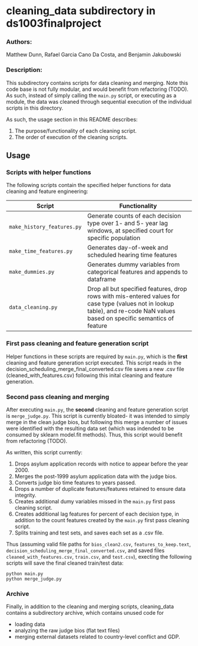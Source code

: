 # cleaning_data subdirectory in ds1003finalproject
### Authors:
Matthew Dunn, Rafael Garcia Cano Da Costa, and Benjamin Jakubowski
### Description:
This subdirectory contains scripts for data cleaning and merging. Note this code base is not fully modular, and would benefit from refactoring (TODO). As such, instead of simply calling the ```main.py``` script, or executing as a module, the data was cleaned through sequential execution of the individual scripts in this directory.

As such, the usage section in this README describes:

1. The purpose/functionality of each cleaning script.
2. The order of execution of the cleaning scripts.

## Usage

### Scripts with helper functions

The following scripts contain the specified helper functions for data cleaning and feature engineering:

|Script         | Functionality|
| --------------| -------------|
|`make_history_features.py` | Generate counts of each decision type over 1- and 5- year lag windows, at specified court for specific population|
|`make_time_features.py` | Generates day-of-week and scheduled hearing time features|
|`make_dummies.py` | Generates dummy variables from categorical features and appends to dataframe|
|`data_cleaning.py` | Drop all but specified features, drop rows with mis-entered values for case type (values not in lookup table), and re-code NaN values based on specific semantics of feature|

### First pass cleaning and feature generation script

Helper functions in these scripts are required by `main.py`, which is the **first** cleaning and feature generation script executed. This script reads in the decision_scheduling_merge_final_converted.csv file saves a new .csv file (cleaned_with_features.csv) following this inital cleaning and feature generation.

### Second pass cleaning and merging

After executing `main.py`, the **second** cleaning and feature generation script is `merge_judge.py`. This script is currently bloated- it was intended to simply merge in the clean judge bios, but following this merge a number of issues were identified with the resulting data set (which was indended to be consumed by sklearn model.fit methods). Thus, this script would benefit from refactoring (TODO).

As written, this script currently:

1. Drops asylum application records with notice to appear before the year 2000.
2. Merges the post-1999 asylum application data with the judge bios.
3. Converts judge bio time features to years passed.
4. Drops a number of duplicate features/features retained to ensure data integrity.
5. Creates additional dumy variables missed in the `main.py` first pass cleaning script.
6. Creates additional lag features for percent of each decision type, in addition to the count features created by the `main.py` first pass cleaning script.
7. Splits training and test sets, and saves each set as a .csv file.

Thus (assuming valid file paths for `bios_clean2.csv`, `features_to_keep.text`, `decision_scheduling_merge_final_converted.csv`, and saved files `cleaned_with_features.csv`, `train.csv`, and `test.csv`), execting the following scripts will save the final cleaned train/test data:

```
python main.py
python merge_judge.py
```

### Archive
Finally, in addition to the cleaning and merging scripts, cleaning_data contains a subdirectory archive, which contains unused code for
- loading data
- analyzing the raw judge bios (flat text files)
- merging external datasets related to country-level conflict and GDP.



